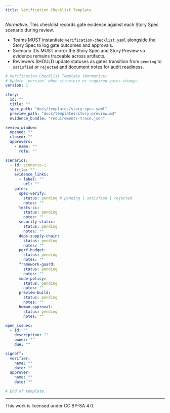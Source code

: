 ```yaml
---
title: Verification Checklist Template
---
```


_Normative._ This checklist records gate evidence against each Story Spec scenario during review.

- Teams MUST instantiate [`verification-checklist.yaml`](./verification-checklist.yaml) alongside the Story Spec to log gate outcomes and approvals.
- Scenario IDs MUST mirror the Story Spec and Story Preview so evidence remains traceable across artifacts.
- Reviewers SHOULD update statuses as gates transition from `pending` to `satisfied` or `rejected` and document notes for audit readiness.

```yaml title="verification-checklist.yaml"
# Verification Checklist Template (Normative)
# Update `version` when structure or required gates change.
version: 1

story:
  id: ""
  title: ""
  spec_path: "docs/templates/story-spec.yaml"
  preview_path: "docs/templates/story-preview.md"
  evidence_bundle: "requirements-trace.json"

review_window:
  opened: ""
  closed: ""
  approvers:
    - name: ""
      role: ""

scenarios:
  - id: scenario-1
    title: ""
    evidence_links:
      - label: ""
        url: ""
    gates:
      spec-verify:
        status: pending # pending | satisfied | rejected
        notes: ""
      tests-ci:
        status: pending
        notes: ""
      security-static:
        status: pending
        notes: ""
      deps-supply-chain:
        status: pending
        notes: ""
      perf-budget:
        status: pending
        notes: ""
      framework-guard:
        status: pending
        notes: ""
      mode-policy:
        status: pending
        notes: ""
      preview-build:
        status: pending
        notes: ""
      human-approval:
        status: pending
        notes: ""

open_issues:
  - id: ""
    description: ""
    owner: ""
    due: ""

signoff:
  verifier:
    name: ""
    date: ""
  approver:
    name: ""
    date: ""

# End of template.
```

---

This work is licensed under CC BY-SA 4.0.
